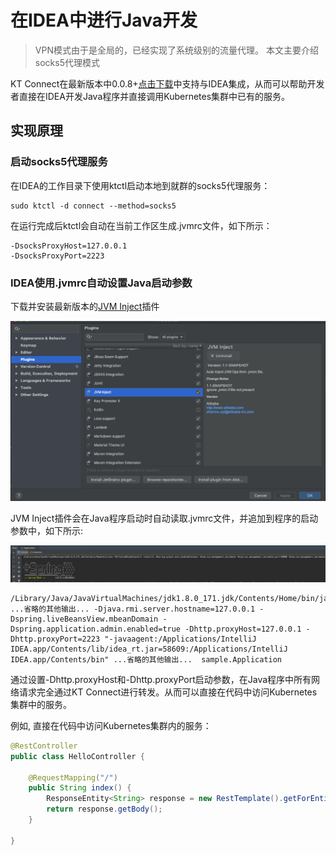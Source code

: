 # 在IDEA中进行Java开发

> VPN模式由于是全局的，已经实现了系统级别的流量代理。 本文主要介绍socks5代理模式

KT Connect在最新版本中0.0.8+[点击下载](https://alibaba.github.io/kt-connect/#/nightly)中支持与IDEA集成，从而可以帮助开发者直接在IDEA开发Java程序并直接调用Kubernetes集群中已有的服务。

## 实现原理

### 启动socks5代理服务

在IDEA的工作目录下使用ktctl启动本地到就群的socks5代理服务：

```
sudo ktctl -d connect --method=socks5
```

在运行完成后ktctl会自动在当前工作区生成.jvmrc文件，如下所示：

```
-DsocksProxyHost=127.0.0.1
-DsocksProxyPort=2223
```

### IDEA使用.jvmrc自动设置Java启动参数

下载并安装最新版本的[JVM Inject](https://plugins.jetbrains.com/plugin/13482-jvm-inject/versions)插件

![安装插件](../../_media/guide/install_idea_plugin.png)

JVM Inject插件会在Java程序启动时自动读取.jvmrc文件，并追加到程序的启动参数中，如下所示:

![安装插件](../../_media/guide/idea_run_application.png)

```
/Library/Java/JavaVirtualMachines/jdk1.8.0_171.jdk/Contents/Home/bin/java ...省略的其他输出... -Djava.rmi.server.hostname=127.0.0.1 -Dspring.liveBeansView.mbeanDomain -Dspring.application.admin.enabled=true -Dhttp.proxyHost=127.0.0.1 -Dhttp.proxyPort=2223 "-javaagent:/Applications/IntelliJ IDEA.app/Contents/lib/idea_rt.jar=58609:/Applications/IntelliJ IDEA.app/Contents/bin" ...省略的其他输出...  sample.Application
```

通过设置-Dhttp.proxyHost和-Dhttp.proxyPort启动参数，在Java程序中所有网络请求完全通过KT Connect进行转发。从而可以直接在代码中访问Kubernetes集群中的服务。 

例如, 直接在代码中访问Kubernetes集群内的服务：

```java
@RestController
public class HelloController {

    @RequestMapping("/")
    public String index() {
        ResponseEntity<String> response = new RestTemplate().getForEntity("http://172.21.14.10:8080", String.class);
        return response.getBody();
    }

}
```